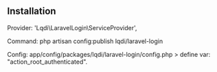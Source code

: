 ## Installation

Provider: 'Lqdi\LaravelLogin\ServiceProvider',

Command: php artisan config:publish lqdi/laravel-login

Config: app/config/packages/lqdi/laravel-login/config.php > define var: "action_root_authenticated".